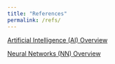 ```yaml
---
title: "References"
permalink: /refs/
---
```


[Artificial Intelligence (AI) Overview](https://laurenstreet.github.io/ai-supply/refs-ai-overview/)

[Neural Networks (NN) Overview](https://laurenstreet.github.io/ai-supply/refs-nn-overview/)